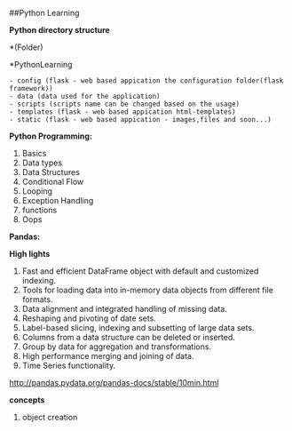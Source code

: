 ##Python Learning

**Python directory structure**

*(Folder)

*PythonLearning

    - config (flask - web based appication the configuration folder(flask framework))
    - data (data used for the application)
    - scripts (scripts name can be changed based on the usage)
    - templates (flask - web based appication html-templates)
    - static (flask - web based appication - images,files and soon...)
    
**Python Programming:**
1. Basics
2. Data types
3. Data Structures
4. Conditional Flow
5. Looping
6. Exception Handling
7. functions
8. Oops

**Pandas:**

**High lights**
1. Fast and efficient DataFrame object with default and customized indexing.
2. Tools for loading data into in-memory data objects from different file formats.
3. Data alignment and integrated handling of missing data.
4. Reshaping and pivoting of date sets.
5. Label-based slicing, indexing and subsetting of large data sets.
6. Columns from a data structure can be deleted or inserted.
7. Group by data for aggregation and transformations.
8. High performance merging and joining of data.
9. Time Series functionality.

http://pandas.pydata.org/pandas-docs/stable/10min.html

**concepts**
1. object creation